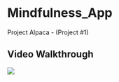# Mindfulness_App
Project Alpaca - (Project #1)


## Video Walkthrough
<a href="https://imgur.com/ykMip2e">
   <img style="max-width:300px;" src="https://i.imgur.com/ykMip2e.gif">
</a>
